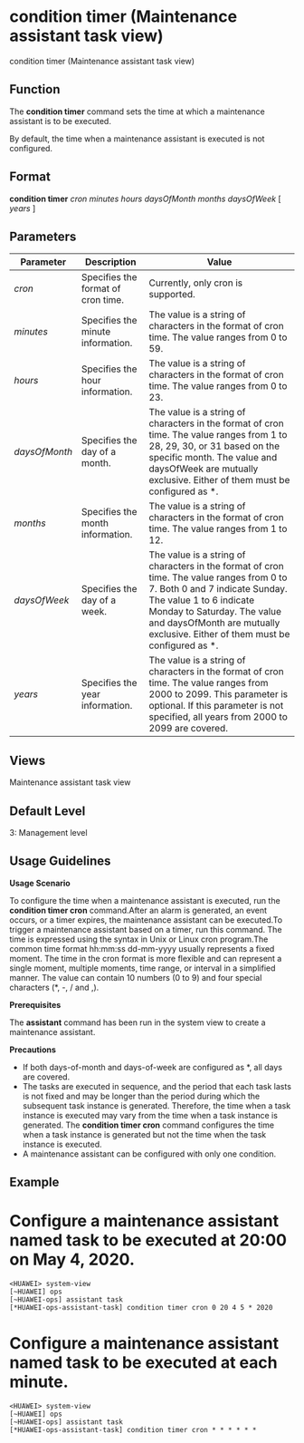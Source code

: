condition timer (Maintenance assistant task view)
=================================================

condition timer (Maintenance assistant task view)

Function
--------



The **condition timer** command sets the time at which a maintenance assistant is to be executed.



By default, the time when a maintenance assistant is executed is not configured.


Format
------

**condition timer** *cron* *minutes* *hours* *daysOfMonth* *months* *daysOfWeek* [ *years* ]


Parameters
----------

| Parameter | Description | Value |
| --- | --- | --- |
| *cron* | Specifies the format of cron time. | Currently, only cron is supported. |
| *minutes* | Specifies the minute information. | The value is a string of characters in the format of cron time. The value ranges from 0 to 59. |
| *hours* | Specifies the hour information. | The value is a string of characters in the format of cron time. The value ranges from 0 to 23. |
| *daysOfMonth* | Specifies the day of a month. | The value is a string of characters in the format of cron time. The value ranges from 1 to 28, 29, 30, or 31 based on the specific month. The value and daysOfWeek are mutually exclusive. Either of them must be configured as \*. |
| *months* | Specifies the month information. | The value is a string of characters in the format of cron time. The value ranges from 1 to 12. |
| *daysOfWeek* | Specifies the day of a week. | The value is a string of characters in the format of cron time. The value ranges from 0 to 7. Both 0 and 7 indicate Sunday. The value 1 to 6 indicate Monday to Saturday. The value and daysOfMonth are mutually exclusive. Either of them must be configured as \*. |
| *years* | Specifies the year information. | The value is a string of characters in the format of cron time. The value ranges from 2000 to 2099. This parameter is optional. If this parameter is not specified, all years from 2000 to 2099 are covered. |



Views
-----

Maintenance assistant task view


Default Level
-------------

3: Management level


Usage Guidelines
----------------

**Usage Scenario**

To configure the time when a maintenance assistant is executed, run the **condition timer cron** command.After an alarm is generated, an event occurs, or a timer expires, the maintenance assistant can be executed.To trigger a maintenance assistant based on a timer, run this command. The time is expressed using the syntax in Unix or Linux cron program.The common time format hh:mm:ss dd-mm-yyyy usually represents a fixed moment. The time in the cron format is more flexible and can represent a single moment, multiple moments, time range, or interval in a simplified manner. The value can contain 10 numbers (0 to 9) and four special characters (\*, -, / and ,).

**Prerequisites**

The **assistant** command has been run in the system view to create a maintenance assistant.

**Precautions**

* If both days-of-month and days-of-week are configured as \*, all days are covered.
* The tasks are executed in sequence, and the period that each task lasts is not fixed and may be longer than the period during which the subsequent task instance is generated. Therefore, the time when a task instance is executed may vary from the time when a task instance is generated. The **condition timer cron** command configures the time when a task instance is generated but not the time when the task instance is executed.
* A maintenance assistant can be configured with only one condition.

Example
-------

# Configure a maintenance assistant named task to be executed at 20:00 on May 4, 2020.
```
<HUAWEI> system-view
[~HUAWEI] ops
[~HUAWEI-ops] assistant task
[*HUAWEI-ops-assistant-task] condition timer cron 0 20 4 5 * 2020

```

# Configure a maintenance assistant named task to be executed at each minute.
```
<HUAWEI> system-view
[~HUAWEI] ops
[~HUAWEI-ops] assistant task
[*HUAWEI-ops-assistant-task] condition timer cron * * * * * *

```